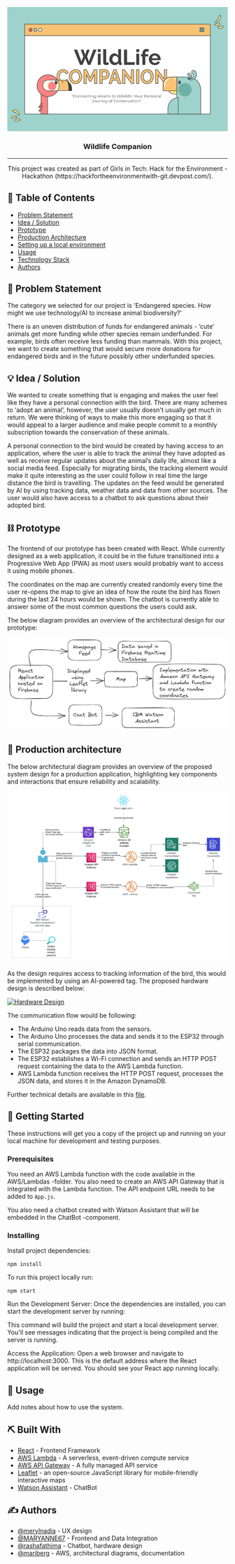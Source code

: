 <p align="center">
  <a href="" rel="noopener">
 <img src="./assets/WildLifeCompanion.png"></a>
</p>
<h3 align="center">Wildlife Companion</h3>

<div align="center">

</div>

---

<p align="center"> This project was created as part of Girls in Tech: Hack for the Environment -Hackathon (https://hackfortheenvironmentwith-git.devpost.com/).

</p>

## 📝 Table of Contents
- [Problem Statement](#problem_statement)
- [Idea / Solution](#idea)
- [Prototype](#prototype)
- [Production Architecture](#future_scope)
- [Setting up a local environment](#getting_started)
- [Usage](#usage)
- [Technology Stack](#tech_stack)
- [Authors](#authors)

## 🧐 Problem Statement <a name = "problem_statement"></a>
The category we selected for our project is 'Endangered species. How might we use technology/AI to increase animal biodiversity?'

There is an uneven distribution of funds for endangered animals - ‘cute’ animals get more funding while other species remain underfunded. For example, birds often receive less funding than mammals. With this project, we want to create something that would secure more donations for endangered birds and in the future possibly other underfunded species.
 

## 💡 Idea / Solution <a name = "idea"></a>
We wanted to create something that is engaging and makes the user feel like they have a personal connection with the bird. There are many schemes to ‘adopt an animal’, however, the user usually doesn't usually get much in return. We were thinking of ways to make this more engaging so that it would appeal to a larger audience and make people commit to a monthly subscription towards the conservation of these animals.

A personal connection to the bird would be created by having access to an application, where the user is able to track the animal they have adopted as well as receive regular updates about the animal’s daily life, almost like a social media feed. Especially for migrating birds, the tracking element would make it quite interesting as the user could follow in real time the large distance the bird is travelling. The updates on the feed would be generated by AI by using tracking data, weather data and data from other sources. The user would also have access to a chatbot to ask questions about their adopted bird. 

## ⛓️ Prototype <a name = "prototype"></a>
The frontend of our prototype has been created with React. While currently designed as a web application, it could be in the future transitioned into a Progressive Web App (PWA) as most users would probably want to access it using mobile phones.

The coordinates on the map are currently created randomly every time the user re-opens the map to give an idea of how the route the bird has flown during the last 24 hours would be shown. The chatbot is currently able to answer some of the most common questions the users could ask.

The below diagram provides an overview of the architectural design for our prototype:

![prototype diagram](./assets/prototype.png)

## 🚀 Production architecture <a name = "future_scope"></a>
The below architectural diagram provides an overview of the proposed system design for a production application, highlighting key components and interactions that ensure reliability and scalability. 

![architectural diagram](./assets/diagram.png)

As the design requires access to tracking information of the bird, this would be implemented by using an AI-powered tag. The proposed hardware design is described below:

<a href="https://ibb.co/H71Nt5K"><img src="https://i.ibb.co/xhPm1x2/Doc1.png" alt="Hardware Design" border="0"></a>

The communication flow would be following:

- The Arduino Uno reads data from the sensors.
- The Arduino Uno processes the data and sends it to the ESP32 through serial communication.
- The ESP32 packages the data into JSON format.
- The ESP32 establishes a Wi-Fi connection and sends an HTTP POST request containing the data to the AWS Lambda function.
- AWS Lambda function receives the HTTP POST request, processes the JSON data, and stores it in the Amazon DynamoDB.

Further technical details are available in this [file](./assets/AITaggerPrototypeDesign.md).


## 🏁 Getting Started <a name = "getting_started"></a>
These instructions will get you a copy of the project up and running on your local machine for development 
and testing purposes. 

### Prerequisites

You need an AWS Lambda function with the code available in the AWS/Lambdas -folder. You also need to create an AWS API Gateway that is integrated with the Lambda function. The API endpoint URL needs to be added to ``App.js``.

You also need a chatbot created with Watson Assistant that will be embedded in the ChatBot -component. 

### Installing

Install project dependencies:

```
npm install
```

To run this project locally run:

```
npm start
```

Run the Development Server: Once the dependencies are installed, you can start the development server by running:

This command will build the project and start a local development server. You'll see messages indicating that the project is being compiled and the server is running.

Access the Application: Open a web browser and navigate to http://localhost:3000. This is the default address where the React application will be served. You should see your React app running locally.

## 🎈 Usage <a name="usage"></a>
Add notes about how to use the system.

## ⛏️ Built With <a name = "tech_stack"></a>
- [React](https://www.react.dev/) - Frontend Framework
- [AWS Lambda](https://aws.amazon.com/lambda/) - A serverless, event-driven compute service
- [AWS API Gateway](https://aws.amazon.com/api-gateway/) - A fully managed API service
- [Leaflet](https://leafletjs.com//) - an open-source JavaScript library for mobile-friendly interactive maps
- [Watson Assistant](https://www.ibm.com/products/watson-assistant/) - ChatBot

## ✍️ Authors <a name = "authors"></a>
- [@merylnadia](https://github.com/merylnadia) - UX design
- [@MARYANNE67](https://github.com/MARYANNE67) - Frontend and Data Integration
- [@rashafathima](https://github.com/rashafathima) - Chatbot, hardware design
- [@mariberg](https://github.com/mariberg) - AWS, architectural diagrams, documentation
